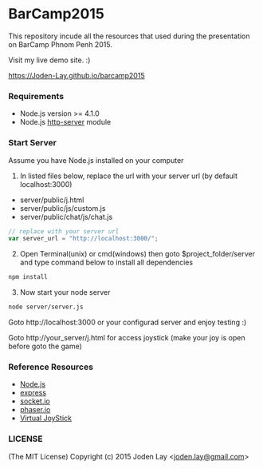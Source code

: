 # BarCamp2015
This repository incude all the resources that used during the presentation on BarCamp Phnom Penh 2015.

Visit my live demo site. :)

https://Joden-Lay.github.io/barcamp2015

### Requirements
- Node.js version >= 4.1.0
- Node.js [http-server](https://github.com/indexzero/http-server "http-server") module

### Start Server

Assume you have Node.js installed on your computer

1. In listed files below, replace the url with your server url (by default localhost:3000)
 - server/public/j.html
 - server/public/js/custom.js
 - server/public/chat/js/chat.js
```js    
// replace with your server url
var server_url = "http://localhost:3000/";
```

2. Open Terminal(unix) or cmd(windows) 
then goto $project_folder/server and type command below to install all dependencies
```sh
npm install
```

3. Now start your node server
```sh
node server/server.js
```

Goto http://localhost:3000 or your configurad server and enjoy testing :)

Goto http://your_server/j.html for access joystick (make your joy is open before goto the game)

### Reference Resources
- [Node.js](https://nodejs.org/en/ "Node.js")
- [express](http://expressjs.com/ "Express")
- [socket.io](http://socket.io/ "socket.io")
- [phaser.io](http://phaser.io/)
- [Virtual JoyStick](http://phaser.io/)


### LICENSE  
(The MIT License)
Copyright (c) 2015 Joden Lay <<joden.lay@gmail.com>>
